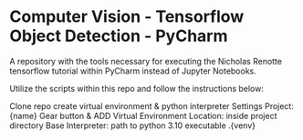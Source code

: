 # Computer Vision - Tensorflow Object Detection - PyCharm
A repository with the tools necessary for executing the Nicholas Renotte tensorflow tutorial within PyCharm instead of Jupyter Notebooks.

Utilize the scripts within this repo and follow the instructions below:

Clone repo
create virtual environment & python interpreter
	Settings
	Project: {name}
	Gear button & ADD
		Virtual Environment
		Location: inside project directory
		Base Interpreter: path to python 3.10 executable
.\{venv}